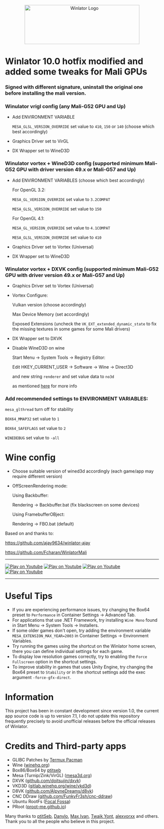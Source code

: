 <p align="center">
	<img src="logo.png" width="376" height="128" alt="Winlator Logo" />  
</p>

# Winlator 10.0 hotfix modified and added some tweaks for Mali GPUs

### Signed with different signature, uninstall the original one before installing the mali version.

### Winulator vrigl config (any Mali-G52 GPU and Up)
* Add ENVIRONMENT VARIABLE

   ```MESA_GLSL_VERSION_OVERRIDE``` set value to ```410```,  ```150``` or ```140``` (choose which best accordingly)
   
* Graphics Driver set to VirGL
* DX Wrapper set to WineD3D
  
### Winulator vortex + WineD3D config (supported minimum Mali-G52 GPU with driver version 49.x or Mali-G57 and Up)
* Add ENVIRONMENT VARIABLES (choose which best accordingly)
      
   For OpenGL 3.2:
   
   ```MESA_GL_VERSION_OVERRIDE``` set value to ```3.2COMPAT```
   
   ```MESA_GLSL_VERSION_OVERRIDE``` set value to ```150```
    
   For OpenGL 4.1:
   
   ```MESA_GL_VERSION_OVERRIDE``` set value to ```4.1COMPAT```
   
   ```MESA_GLSL_VERSION_OVERRIDE``` set value to ```410```
        
* Graphics Driver set to Vortex (Universal)
* DX Wrapper set to WineD3D

### Winulator vortex + DXVK config (supported minimum Mali-G52 GPU with driver version 49.x or Mali-G57 and Up)
* Graphics Driver set to Vortex (Universal)
* Vortex Configure:
  
   Vulkan version (choose accordingly)

   Max Device Memory (set accordingly)
  
   Exposed Extensions (uncheck the ```VK_EXT_extended_dynamic_state``` to fix the missing textures in some games for some Mali drivers)
  
* DX Wrapper set to DXVK
* Disable WineD3D on wine

   Start Menu -> System Tools -> Registry Editor:
   
     Edit HKEY_CURRENT_USER -> Software -> Wine -> Direct3D
  
     and new string ```renderer``` and set value data to ```no3d```

    as mentioned [here](https://github.com/brunodev85/winlator/issues/710#issuecomment-2849061640) for more info

### Add recommended settings to ENVIRONMENT VARIABLES:
   
   ```mesa_glthread``` turn off for stability
  
   ```BOX64_MMAP32``` set value to ```1```
  
   ```BOX64_SAFEFLAGS``` set value to ```2```

   ```WINEDEBUG``` set value to ```-all```

# Wine config
* Choose suitable version of wined3d accordingly (each game/app may require different version)
* OffScreenRendering mode:
  
  Using Backbuffer:
  
  Rendering -> Backbuffer.bat (fix blackscreen on some devices)

  Using FramebufferOBject:
  
  Rendering -> FBO.bat (default)


Based on and thanks to:

https://github.com/ajay9634/winlator-ajay

https://github.com/Fcharan/WinlatorMali


----

[![Play on Youtube](https://img.youtube.com/vi/ETYDgKz4jBQ/3.jpg)](https://www.youtube.com/watch?v=ETYDgKz4jBQ)
[![Play on Youtube](https://img.youtube.com/vi/9E4wnKf2OsI/2.jpg)](https://www.youtube.com/watch?v=9E4wnKf2OsI)
[![Play on Youtube](https://img.youtube.com/vi/czEn4uT3Ja8/2.jpg)](https://www.youtube.com/watch?v=czEn4uT3Ja8)
[![Play on Youtube](https://img.youtube.com/vi/eD36nxfT_Z0/2.jpg)](https://www.youtube.com/watch?v=eD36nxfT_Z0)

----

# Useful Tips

- If you are experiencing performance issues, try changing the Box64 preset to `Performance` in Container Settings -> Advanced Tab.
- For applications that use .NET Framework, try installing `Wine Mono` found in Start Menu -> System Tools -> Installers.
- If some older games don't open, try adding the environment variable `MESA_EXTENSION_MAX_YEAR=2003` in Container Settings -> Environment Variables.
- Try running the games using the shortcut on the Winlator home screen, there you can define individual settings for each game.
- To display low resolution games correctly, try to enabling the `Force Fullscreen` option in the shortcut settings.
- To improve stability in games that uses Unity Engine, try changing the Box64 preset to `Stability` or in the shortcut settings add the exec argument `-force-gfx-direct`.

# Information

This project has been in constant development since version 1.0, the current app source code is up to version 7.1, I do not update this repository frequently precisely to avoid unofficial releases before the official releases of Winlator.

# Credits and Third-party apps
- GLIBC Patches by [Termux Pacman](https://github.com/termux-pacman/glibc-packages)
- Wine ([winehq.org](https://www.winehq.org/))
- Box86/Box64 by [ptitseb](https://github.com/ptitSeb)
- Mesa (Turnip/Zink/VirGL) ([mesa3d.org](https://www.mesa3d.org))
- DXVK ([github.com/doitsujin/dxvk](https://github.com/doitsujin/dxvk))
- VKD3D ([gitlab.winehq.org/wine/vkd3d](https://gitlab.winehq.org/wine/vkd3d))
- D8VK ([github.com/AlpyneDreams/d8vk](https://github.com/AlpyneDreams/d8vk))
- CNC DDraw ([github.com/FunkyFr3sh/cnc-ddraw](https://github.com/FunkyFr3sh/cnc-ddraw))
- Ubuntu RootFs ([Focal Fossa](https://releases.ubuntu.com/focal))
- PRoot ([proot-me.github.io](https://proot-me.github.io))

Many thanks to [ptitSeb](https://github.com/ptitSeb), [Danylo](https://blogs.igalia.com/dpiliaiev/tags/mesa/), [Max Ivan](https://github.com/Maxython), [Twaik Yont](https://github.com/twaik), [alexvorxx](https://github.com/alexvorxx) and others.<br>
Thank you to all the people who believe in this project.
